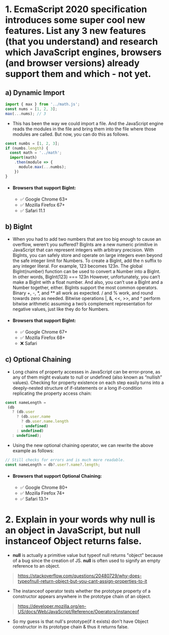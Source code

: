 # 1. EcmaScript 2020 specification introduces some super cool new features. List any 3 new features (that you understand) and research which JavaScript engines, browsers (and browser versions) already support them and which - not yet.


## a) Dynamic Import
```js
import { max } from '../math.js';
const nums = [1, 2, 3];
max(...nums); // 3
```
- This has been the way we could import a file. And the JavaScript engine reads the modules in the file and bring them into the file where those modules are called. But now, you can do this as follows.
```js
const numbs = [1, 2, 3];
if (numbs.length) {
  const math = '../math';
  import(math)
    .then(module => {
      module.max(...numbs);
    })
}
```
- #### Browsers that support BigInt:
    - :white_check_mark: Google Chrome 63+
    - :white_check_mark: Mozilla Firefox 67+
    - :white_check_mark: Safari 11.1


## b) BigInt
 - When you had to add two numbers that are too big enough to cause an overflow, weren’t you suffered? BigInts are a new numeric primitive in JavaScript that can represent integers with arbitrary precision. With BigInts, you can safely store and operate on large integers even beyond the safe integer limit for Numbers. To create a BigInt, add the n suffix to any integer literal. For example, 123 becomes 123n. The global BigInt(number) function can be used to convert a Number into a BigInt. In other words, BigInt(123) === 123n
 However, unfortunately, you can’t make a BigInt with a float number. And also, you can’t use a BigInt and a Number together, either. BigInts support the most common operators. Binary +, -, *, and ** all work as expected. / and % work, and round towards zero as needed. Bitwise operations |, &, <<, >>, and ^ perform bitwise arithmetic assuming a two’s complement representation for negative values, just like they do for Numbers.
- #### Browsers that support BigInt:
    - :white_check_mark: Google Chrome 67+
    - :white_check_mark: Mozilla Firefox 68+
    - :x: Safari

## c) Optional Chaining
 - Long chains of property accesses in JavaScript can be error-prone, as any of them might evaluate to null or undefined (also known as “nullish” values). Checking for property existence on each step easily turns into a deeply-nested structure of if-statements or a long if-condition replicating the property access chain:
 ```javascript
 const nameLength =
  (db
    ? (db.user
      ? (db.user.name
        ? db.user.name.length
        : undefined)
      : undefined)
    : undefined);
 ```
- Using the new optional chaining operator, we can rewrite the above example as follows:
 ```javascript
 // Still checks for errors and is much more readable.
const nameLength = db?.user?.name?.length;
 ```
 - #### Browsers that support Optional Chaining:
   - :white_check_mark: Google Chrome 80+
    - :white_check_mark: Mozilla Firefox 74+
    - :white_check_mark: Safari 13.1+

# 2. Explain in your words why null is an object in JavaScript, but null instanceof Object returns false.
- **null** is actually a primitive value but typeof null returns "object" because of a bug since the creation of JS. **null** is often used to signify an empty reference to an object.
> https://stackoverflow.com/questions/20480729/why-does-typeofnull-return-object-but-you-cant-assign-properties-to-it
- The instanceof operator tests whether the prototype property of a constructor appears anywhere in the prototype chain of an object.
> https://developer.mozilla.org/en-US/docs/Web/JavaScript/Reference/Operators/instanceof

- So my guess is that null's prototype(if it exists) don't have Object constructor in its prototype chain & thus it returns false.